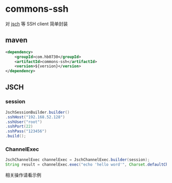 # commons-ssh
对 [jsch](http://www.jcraft.com/jsch/) 等 SSH client 简单封装
## maven
```xml
<dependency>
    <groupId>com.hb0730</groupId>
    <artifactId>commons-ssh</artifactId>
    <version>${version}</version>
</dependency>
```
## JSCH
### session
```java
JschSessionBuilder.builder()
.sshHost("192.168.52.128")
.sshUser("root")
.sshPort(22)
.sshPass("123456")
.build();
```
### ChannelExec
```java
JschChannelExec channelExec = JschChannelExec.builder(session);
String result = channelExec.exec("echo 'hello word'", Charset.defaultCharset());
```

相关操作请看示例
